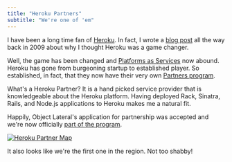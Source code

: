 ```yaml
---
title: "Heroku Partners"
subtitle: "We're one of 'em"
---
```


I have been a long time fan of [Heroku][heroku]. In fact, I wrote a [blog post][heroku-game-changer] all the way back in 2009 about why I thought Heroku was a game changer.

Well, the game has been changed and [Platforms as Services][paas] now abound. Heroku has gone from burgeoning startup to established player. So established, in fact, that they now have their very own [Partners program][heroku-partners].

What's a Heroku Partner? It is a hand picked service provider that is knowledgeable about the Heroku platform. Having deployed Rack, Sinatra, Rails, and Node.js applications to Heroku makes me a natural fit.

Happily, Object Lateral's application for partnership was accepted and we're now officially [part of the program][ol-partner-page].

[![Heroku Partner Map][heroku-partner-map]][ol-partner-page]

It also looks like we're the first one in the region. Not too shabby!

[heroku]:http://heroku.com
[heroku-game-changer]:http://blog.jerodsanto.net/2009/05/3-reasons-why-heroku-is-a-game-changer/
[paas]:http://en.wikipedia.org/wiki/Platform_as_a_service
[heroku-partner-map]:/images/posts/ol-heroku-partner.png
[ol-partner-page]:http://partners.heroku.com/object-lateral
[heroku-partners]:http://partners.heroku.com/
